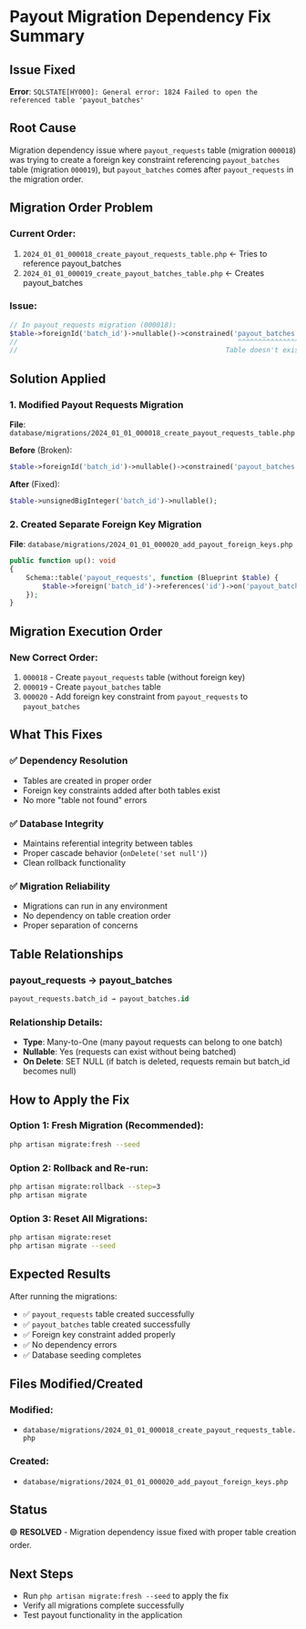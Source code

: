 # Payout Migration Dependency Fix Summary

## Issue Fixed
**Error**: `SQLSTATE[HY000]: General error: 1824 Failed to open the referenced table 'payout_batches'`

## Root Cause
Migration dependency issue where `payout_requests` table (migration `000018`) was trying to create a foreign key constraint referencing `payout_batches` table (migration `000019`), but `payout_batches` comes after `payout_requests` in the migration order.

## Migration Order Problem

### **Current Order**:
1. `2024_01_01_000018_create_payout_requests_table.php` ← Tries to reference payout_batches
2. `2024_01_01_000019_create_payout_batches_table.php` ← Creates payout_batches

### **Issue**:
```php
// In payout_requests migration (000018):
$table->foreignId('batch_id')->nullable()->constrained('payout_batches');
//                                                      ^^^^^^^^^^^^^^^
//                                                   Table doesn't exist yet!
```

## Solution Applied

### **1. Modified Payout Requests Migration**
**File**: `database/migrations/2024_01_01_000018_create_payout_requests_table.php`

**Before** (Broken):
```php
$table->foreignId('batch_id')->nullable()->constrained('payout_batches');
```

**After** (Fixed):
```php
$table->unsignedBigInteger('batch_id')->nullable();
```

### **2. Created Separate Foreign Key Migration**
**File**: `database/migrations/2024_01_01_000020_add_payout_foreign_keys.php`

```php
public function up(): void
{
    Schema::table('payout_requests', function (Blueprint $table) {
        $table->foreign('batch_id')->references('id')->on('payout_batches')->onDelete('set null');
    });
}
```

## Migration Execution Order

### **New Correct Order**:
1. `000018` - Create `payout_requests` table (without foreign key)
2. `000019` - Create `payout_batches` table
3. `000020` - Add foreign key constraint from `payout_requests` to `payout_batches`

## What This Fixes

### ✅ **Dependency Resolution**
- Tables are created in proper order
- Foreign key constraints added after both tables exist
- No more "table not found" errors

### ✅ **Database Integrity**
- Maintains referential integrity between tables
- Proper cascade behavior (`onDelete('set null')`)
- Clean rollback functionality

### ✅ **Migration Reliability**
- Migrations can run in any environment
- No dependency on table creation order
- Proper separation of concerns

## Table Relationships

### **payout_requests** → **payout_batches**
```sql
payout_requests.batch_id → payout_batches.id
```

### **Relationship Details**:
- **Type**: Many-to-One (many payout requests can belong to one batch)
- **Nullable**: Yes (requests can exist without being batched)
- **On Delete**: SET NULL (if batch is deleted, requests remain but batch_id becomes null)

## How to Apply the Fix

### **Option 1: Fresh Migration** (Recommended):
```bash
php artisan migrate:fresh --seed
```

### **Option 2: Rollback and Re-run**:
```bash
php artisan migrate:rollback --step=3
php artisan migrate
```

### **Option 3: Reset All Migrations**:
```bash
php artisan migrate:reset
php artisan migrate --seed
```

## Expected Results

After running the migrations:
- ✅ `payout_requests` table created successfully
- ✅ `payout_batches` table created successfully  
- ✅ Foreign key constraint added properly
- ✅ No dependency errors
- ✅ Database seeding completes

## Files Modified/Created

### **Modified**:
- `database/migrations/2024_01_01_000018_create_payout_requests_table.php`

### **Created**:
- `database/migrations/2024_01_01_000020_add_payout_foreign_keys.php`

## Status
🟢 **RESOLVED** - Migration dependency issue fixed with proper table creation order.

## Next Steps
- Run `php artisan migrate:fresh --seed` to apply the fix
- Verify all migrations complete successfully
- Test payout functionality in the application
